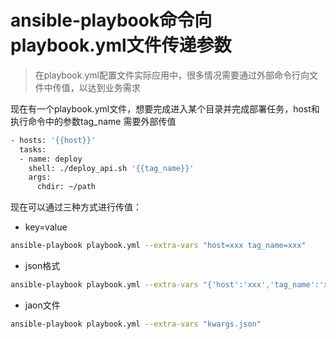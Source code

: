# ansible-playbook命令向playbook.yml文件传递参数
> 在playbook.yml配置文件实际应用中，很多情况需要通过外部命令行向文件中传值，以达到业务需求

现在有一个playbook.yml文件，想要完成进入某个目录并完成部署任务，host和执行命令中的参数tag_name 需要外部传值
```bash
- hosts: '{{host}}'
  tasks:
  - name: deploy
    shell: ./deploy_api.sh '{{tag_name}}'
    args:
      chdir: ~/path

```

现在可以通过三种方式进行传值：
- key=value
```bash
ansible-playbook playbook.yml --extra-vars "host=xxx tag_name=xxx"
```

- json格式
```bash
ansible-playbook playbook.yml --extra-vars "{'host':'xxx','tag_name':'xxx'}"
```
- jaon文件
```bash
ansible-playbook playbook.yml --extra-vars "kwargs.json"
```

